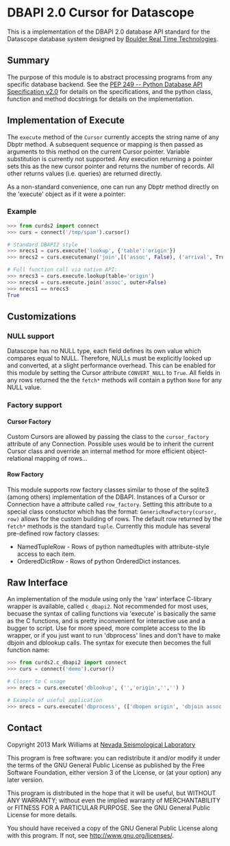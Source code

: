 DBAPI 2.0 Cursor for Datascope
==============================

This is a implementation of the DBAPI 2.0 database API standard for the Datascope database system designed by [Boulder Real Time Technologies](http://brtt.com).


Summary
-------

The purpose of this module is to abstract processing programs from any specific database backend. See the [PEP 249 -- Python Database API Specification v2.0](http://www.python.org/dev/peps/pep-0249/) for details on the specifications, and the python class, function and method docstrings for details on the implementation.


Implementation of Execute
-------------------------
The `execute` method of the `Cursor` currently accepts the string name of any Dbptr method. A subsequent sequence or mapping is then passed as arguments to this method on the current Cursor pointer. Variable substitution is currently not supported. Any execution returning a pointer sets this as the new cursor pointer and returns the number of records. All other returns values (i.e. queries) are returned directly.

As a non-standard convenience, one can run any Dbptr method directly on the 'execute' object as if it were a pointer:

### Example
```python
>>> from curds2 import connect
>>> curs = connect('/tmp/spam').cursor()

# Standard DBAPI2 style
>>> nrecs1 = curs.execute('lookup', {'table':'origin'})
>>> nrecs2 = curs.executemany('join',[('assoc', False), ('arrival', True)])

# Full function call via native API:
>>> nrecs3 = curs.execute.lookup(table='origin')
>>> nrecs4 = curs.execute.join('assoc', outer=False)
>>> nrecs1 == nrecs3
True

```

Customizations
--------------

### NULL support

Datascope has no NULL type, each field defines its own value which compares equal to NULL. Therefore, NULLs must be explicitly looked up and converted, at a slight performance overhead. This can be enabled for this module by setting the Cursor attribute `CONVERT_NULL` to `True`. All fields in any rows returned the the `fetch*` methods will contain a python `None` for any NULL value. 

### Factory support

#### Cursor Factory
Custom Cursors are allowed by passing the class to the `cursor_factory` attribute of any Connection. Possible uses would be to inherit the current Cursor class and override an internal method for more efficient object-relational mapping of rows...

#### Row Factory
This module supports row factory classes similar to those of the sqlite3 (among others) implementation of the DBAPI. Instances of a Cursor or Connection have a attribute called `row_factory`. Setting this attribute to a special class constuctor which has the format: `GenericRowFactory(cursor, row)` allows for the custom building of rows. The default row returned by the `fetch*` methods is the standard `tuple`. Currently this module has several pre-defined row factory classes:
* NamedTupleRow - Rows of python namedtuples with attribute-style access to each item.
* OrderedDictRow - Rows of python OrderedDict instances.


Raw Interface
-------------
An implementation of the module using only the 'raw' interface C-library wrapper is available, called `c_dbapi2`. Not recommended for most uses, becuase the syntax of calling functions via 'execute' is basically the same as the C functions, and is pretty inconvenient for interactive use and a bugger to script. Use for more speed, more complete access to the lib wrapper, or if you just want to run 'dbprocess' lines and don't have to make dbjoin and dblookup calls. The syntax for execute then becomes the full function name:

```python
>>> from curds2.c_dbapi2 import connect
>>> curs = connect('demo').cursor()

# Closer to C usage
>>> nrecs = curs.execute('dblookup', ('','origin','','') )

# Example of useful application
>>> nrecs = curs.execute('dbprocess', (['dbopen origin', 'dbjoin assoc', 'dbjoin arrival'],) )
```

Contact
-------

Copyright 2013 Mark Williams at [Nevada Seismological Laboratory](http://www.seismo.unr.edu/Faculty/29)

This program is free software: you can redistribute it and/or modify it under the terms of the GNU General Public License as published by the Free Software Foundation, either version 3 of the License, or (at your option) any later version.

This program is distributed in the hope that it will be useful, but WITHOUT ANY WARRANTY; without even the implied warranty of MERCHANTABILITY or FITNESS FOR A PARTICULAR PURPOSE.  See the GNU General Public License for more details.

You should have received a copy of the GNU General Public License along with this program.  If not, see <http://www.gnu.org/licenses/>.


